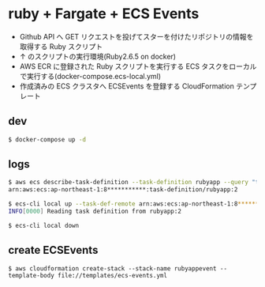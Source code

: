 # ruby + Fargate + ECS Events

- Github API へ GET リクエストを投げてスターを付けたリポジトリの情報を取得する Ruby スクリプト
- ↑ のスクリプトの実行環境(Ruby2.6.5 on docker)
- AWS ECR に登録された Ruby スクリプトを実行する ECS タスクをローカルで実行する(docker-compose.ecs-local.yml)
- 作成済みの ECS クラスタへ ECSEvents を登録する CloudFormation テンプレート

## dev

```bash
$ docker-compose up -d
```

## logs

```bash
$ aws ecs describe-task-definition --task-definition rubyapp --query "taskDefinition.taskDefinitionArn" --output text
arn:aws:ecs:ap-northeast-1:8***********:task-definition/rubyapp:2

$ ecs-cli local up --task-def-remote arn:aws:ecs:ap-northeast-1:8***********::task-definition/rubyapp:2
INFO[0000] Reading task definition from rubyapp:2
```

```bash
$ ecs-cli local down
```

## create ECSEvents

```
$ aws cloudformation create-stack --stack-name rubyappevent --template-body file://templates/ecs-events.yml
```

